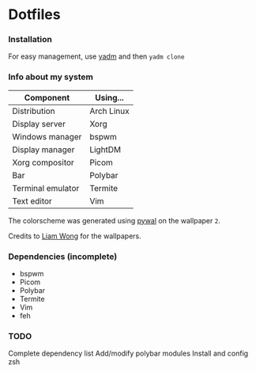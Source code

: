 # Dotfiles

### Installation
For easy management, use [yadm](https://github.com/TheLocehiliosan/yadm) and then `yadm clone`

### Info about my system

|   Component       | Using...   |
|-------------------|------------|
| Distribution      | Arch Linux |
| Display server    | Xorg       |
| Windows manager   | bspwm      |
| Display manager   | LightDM    |
| Xorg compositor   | Picom      |
| Bar               | Polybar    |
| Terminal emulator | Termite    |
| Text editor       | Vim        |

The colorscheme was generated using [pywal](https://github.com/dylanaraps/pywal/) on the wallpaper `2`.

Credits to [Liam Wong](https://www.liamwong.com/) for the wallpapers.

### Dependencies (incomplete)
* bspwm
* Picom
* Polybar
* Termite
* Vim
* feh

### TODO

Complete dependency list
Add/modify polybar modules
Install and config zsh
